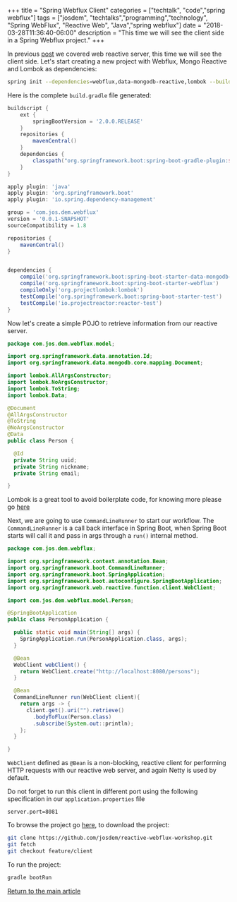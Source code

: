 +++
title =  "Spring Webflux Client"
categories = ["techtalk", "code","spring webflux"]
tags = ["josdem", "techtalks","programming","technology", "Spring WebFlux", "Reactive Web", "Java","spring webflux"]
date = "2018-03-28T11:36:40-06:00"
description = "This time we will see the client side in a Spring Webflux project."
+++

In previous [post](/techtalk/spring/spring_webflux_router) we covered web reactive server, this time we will see the client side. Let's start creating a new project with Webflux, Mongo Reactive and Lombok as dependencies:

```bash
spring init --dependencies=webflux,data-mongodb-reactive,lombok --build=gradle --language=java client
```

Here is the complete `build.gradle` file generated:

```groovy
buildscript {
	ext {
		springBootVersion = '2.0.0.RELEASE'
	}
	repositories {
		mavenCentral()
	}
	dependencies {
		classpath("org.springframework.boot:spring-boot-gradle-plugin:${springBootVersion}")
	}
}

apply plugin: 'java'
apply plugin: 'org.springframework.boot'
apply plugin: 'io.spring.dependency-management'

group = 'com.jos.dem.webflux'
version = '0.0.1-SNAPSHOT'
sourceCompatibility = 1.8

repositories {
	mavenCentral()
}


dependencies {
	compile('org.springframework.boot:spring-boot-starter-data-mongodb-reactive')
	compile('org.springframework.boot:spring-boot-starter-webflux')
	compileOnly('org.projectlombok:lombok')
	testCompile('org.springframework.boot:spring-boot-starter-test')
	testCompile('io.projectreactor:reactor-test')
}
```

Now let's create a simple POJO to retrieve information from our reactive server.

```java
package com.jos.dem.webflux.model;

import org.springframework.data.annotation.Id;
import org.springframework.data.mongodb.core.mapping.Document;

import lombok.AllArgsConstructor;
import lombok.NoArgsConstructor;
import lombok.ToString;
import lombok.Data;

@Document
@AllArgsConstructor
@ToString
@NoArgsConstructor
@Data
public class Person {

  @Id
  private String uuid;
  private String nickname;
  private String email;

}
```

Lombok is a great tool to avoid boilerplate code, for knowing more please go [here](https://projectlombok.org/)

Next, we are going to use `CommandLineRunner` to start our workflow. The `CommandLineRunner` is a call back interface in Spring Boot, when Spring Boot starts will call it and pass in args through a `run()` internal method.

```java
package com.jos.dem.webflux;

import org.springframework.context.annotation.Bean;
import org.springframework.boot.CommandLineRunner;
import org.springframework.boot.SpringApplication;
import org.springframework.boot.autoconfigure.SpringBootApplication;
import org.springframework.web.reactive.function.client.WebClient;

import com.jos.dem.webflux.model.Person;

@SpringBootApplication
public class PersonApplication {

  public static void main(String[] args) {
    SpringApplication.run(PersonApplication.class, args);
  }

  @Bean
  WebClient webClient() {
    return WebClient.create("http://localhost:8080/persons");
  }

  @Bean
  CommandLineRunner run(WebClient client){
    return args -> {
      client.get().uri("").retrieve()
        .bodyToFlux(Person.class)
        .subscribe(System.out::println);
    };
  }

}
```

`WebClient` defined as `@Bean` is a non-blocking, reactive client for performing HTTP requests with our reactive web server, and again Netty is used by default.

Do not forget to run this client in different port using the following specification in our `application.properties` file

```properties
server.port=8081
```

To browse the project go [here](https://github.com/josdem/reactive-webflux-workshop), to download the project:

```bash
git clone https://github.com/josdem/reactive-webflux-workshop.git
git fetch
git checkout feature/client
```

To run the project:

```bash
gradle bootRun
```


[Return to the main article](/techtalk/spring#Spring_Boot)
